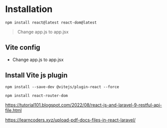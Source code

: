 # Installation

 ```
 npm install react@latest react-dom@latest
 ```

 > Change app.js to app.jsx

 ## Vite config 

 * Change app.js to app.jsx


## Install Vite js plugin

```
npm install --save-dev @vitejs/plugin-react --force
```

```
npm install react-router-dom
```


https://tutorial101.blogspot.com/2022/08/react-js-and-laravel-9-restful-api-file.html


https://learncoders.xyz/upload-pdf-docs-files-in-react-laravel/


